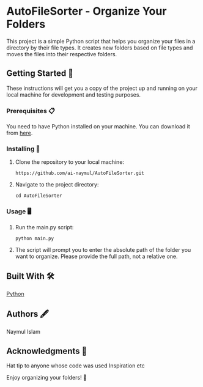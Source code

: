 # AutoFileSorter - Organize Your Folders

This project is a simple Python script that helps you organize your files in a directory by their file types. It creates new folders based on file types and moves the files into their respective folders.

## Getting Started 🚀

These instructions will get you a copy of the project up and running on your local machine for development and testing purposes.

### Prerequisites 📋

You need to have Python installed on your machine. You can download it from [here](https://www.python.org/).

### Installing 🔧

1. Clone the repository to your local machine:
   ```
   https://github.com/ai-naymul/AutoFileSorter.git
   ```
2. Navigate to the project directory:
   ```
   cd AutoFileSorter
   ```
### Usage 🖥

1. Run the main.py script:
   ```
   python main.py
   ```
2.  The script will prompt you to enter the absolute path of the folder you want to organize. Please provide the full path, not a relative one.

## Built With 🛠
[Python](https://www.python.org/)

## Authors 🖋

Naymul Islam 

## Acknowledgments 🎁

Hat tip to anyone whose code was used
Inspiration
etc

Enjoy organizing your folders! 🎉
